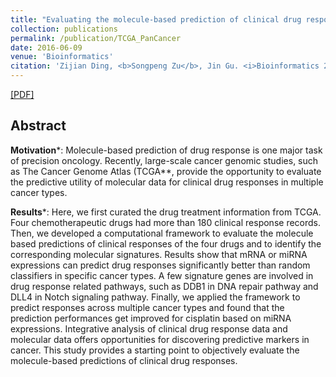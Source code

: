 ```yaml
---
title: "Evaluating the molecule-based prediction of clinical drug responses in cancer"
collection: publications
permalink: /publication/TCGA_PanCancer
date: 2016-06-09
venue: 'Bioinformatics'
citation: 'Zijian Ding, <b>Songpeng Zu</b>, Jin Gu. <i>Bioinformatics 2016</i>'
---
```


[[PDF]](https://academic.oup.com/bioinformatics/article-pdf/32/19/2891/25072593/btw344.pdf)

## Abstract
**Motivation***: Molecule-based prediction of drug response is one major task of precision oncology. Recently, large-scale cancer genomic studies, such as The Cancer Genome Atlas (TCGA**, provide the opportunity to evaluate the predictive utility of molecular data for clinical drug responses in multiple cancer types.

**Results***: Here, we first curated the drug treatment information from TCGA. Four chemotherapeutic drugs had more than 180 clinical response records. Then, we developed a computational framework to evaluate the molecule based predictions of clinical responses of the four drugs and to identify the corresponding molecular signatures. Results show that mRNA or miRNA expressions can predict drug responses significantly better than random classifiers in specific cancer types. A few signature genes are involved in drug response related pathways, such as DDB1 in DNA repair pathway and DLL4 in Notch signaling pathway. Finally, we applied the framework to predict responses across multiple cancer types and found that the prediction performances get improved for cisplatin based on miRNA expressions. Integrative analysis of clinical drug response data and molecular data offers opportunities for discovering predictive markers in cancer. This study provides a starting point to objectively evaluate the molecule-based predictions of clinical drug responses.

